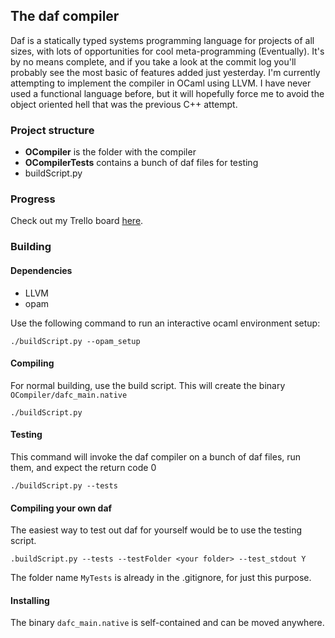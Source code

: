 ## The daf compiler
Daf is a statically typed systems programming language for projects of all sizes, with lots of opportunities for cool meta-programming (Eventually).
It's by no means complete, and if you take a look at the commit log you'll probably see the most basic of features added just yesterday.
I'm currently attempting to implement the compiler in OCaml using LLVM. I have never used a functional language before, but it will hopefully force me to avoid the object oriented hell that was the previous C++ attempt.
  
### Project structure
- **OCompiler** is the folder with the compiler
- **OCompilerTests** contains a bunch of daf files for testing
- buildScript.py 

### Progress
Check out my Trello board [here](https://trello.com/b/bXCZLvBz "Daf trello board").


### Building
#### Dependencies
- LLVM
- opam

Use the following command to run an interactive ocaml environment setup:
```
./buildScript.py --opam_setup
```

#### Compiling
For normal building, use the build script. This will create the binary `OCompiler/dafc_main.native`
```
./buildScript.py
```

#### Testing
This command will invoke the daf compiler on a bunch of daf files, run them, and expect the return code 0
```
./buildScript.py --tests
```

#### Compiling your own daf
The easiest way to test out daf for yourself would be to use the testing script.
```
.buildScript.py --tests --testFolder <your folder> --test_stdout Y
```
The folder name `MyTests` is already in the .gitignore, for just this purpose.

#### Installing
The binary `dafc_main.native` is self-contained and can be moved anywhere.
